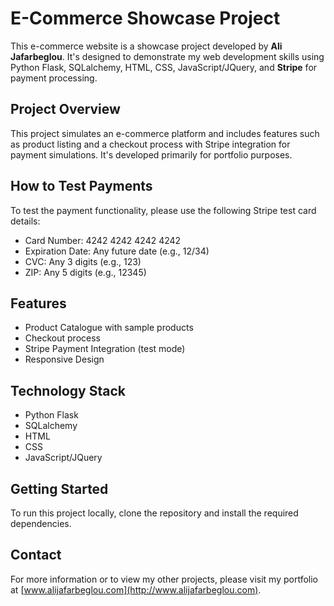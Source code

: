 # E-Commerce Showcase Project

This e-commerce website is a showcase project developed by **Ali Jafarbeglou**. It's designed to demonstrate my web development skills using Python Flask, SQLalchemy, HTML, CSS, JavaScript/JQuery, and **Stripe** for payment processing.

## Project Overview

This project simulates an e-commerce platform and includes features such as product listing and a checkout process with Stripe integration for payment simulations. It's developed primarily for portfolio purposes. 

## How to Test Payments

To test the payment functionality, please use the following Stripe test card details:

- Card Number: 4242 4242 4242 4242
- Expiration Date: Any future date (e.g., 12/34)
- CVC: Any 3 digits (e.g., 123)
- ZIP: Any 5 digits (e.g., 12345)

## Features

- Product Catalogue with sample products
- Checkout process
- Stripe Payment Integration (test mode)
- Responsive Design

## Technology Stack

- Python Flask
- SQLalchemy
- HTML
- CSS
- JavaScript/JQuery

## Getting Started

To run this project locally, clone the repository and install the required dependencies.

## Contact

For more information or to view my other projects, please visit my portfolio at [www.alijafarbeglou.com](http://www.alijafarbeglou.com).
